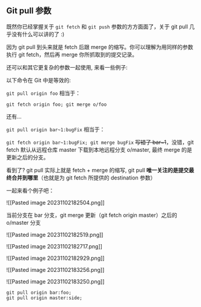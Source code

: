 ## Git pull 参数

既然你已经掌握关于 `git fetch` 和 `git push` 参数的方方面面了，关于 git pull 几乎没有什么可以讲的了 :)

因为 git pull 到头来就是 fetch 后跟 merge 的缩写。你可以理解为用同样的参数执行 git fetch，然后再 merge 你所抓取到的提交记录。

还可以和其它更复杂的参数一起使用, 来看一些例子:


以下命令在 Git 中是等效的:

`git pull origin foo` 相当于：

`git fetch origin foo; git merge o/foo`

还有...

`git pull origin bar~1:bugFix` 相当于：

`git fetch origin bar~1:bugFix; git merge bugFix` ~~写错了 bar~1~~，没错，git fetch 默认从远程仓库 master 下载到本地远程分支 o/master, 最终 merge 的是更新之后的分支。

看到了? git pull 实际上就是 fetch + merge 的缩写, git pull **唯一关注的是提交最终合并到哪里**（也就是为 git fetch 所提供的 destination 参数）

一起来看个例子吧：

![[Pasted image 20231102182504.png]]

当前分支在 bar 分支，git merge 更新（git fetch origin master）之后的 o/master 分支

![[Pasted image 20231102182519.png]]

![[Pasted image 20231102182717.png]]

![[Pasted image 20231102182929.png]]


![[Pasted image 20231102183256.png]]


![[Pasted image 20231102183250.png]]


```shell
git pull origin bar:foo;
git pull origin master:side;
```